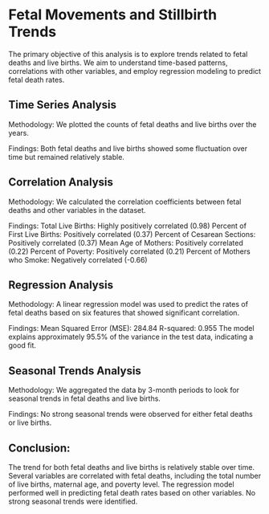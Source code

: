 # Fetal Movements and Stillbirth Trends

The primary objective of this analysis is to explore trends related to fetal deaths and live births. We aim to understand time-based patterns, correlations with other variables, and employ regression modeling to predict fetal death rates.

## Time Series Analysis
Methodology: We plotted the counts of fetal deaths and live births over the years.

Findings: Both fetal deaths and live births showed some fluctuation over time but remained relatively stable.

## Correlation Analysis
Methodology: We calculated the correlation coefficients between fetal deaths and other variables in the dataset.

Findings:
Total Live Births: Highly positively correlated (0.98)
Percent of First Live Births: Positively correlated (0.37)
Percent of Cesarean Sections: Positively correlated (0.37)
Mean Age of Mothers: Positively correlated (0.22)
Percent of Poverty: Positively correlated (0.21)
Percent of Mothers who Smoke: Negatively correlated (-0.66)

## Regression Analysis
Methodology: A linear regression model was used to predict the rates of fetal deaths based on six features that showed significant correlation.

Findings:
Mean Squared Error (MSE): 284.84
R-squared: 0.955
The model explains approximately 95.5% of the variance in the test data, indicating a good fit.

## Seasonal Trends Analysis
Methodology: We aggregated the data by 3-month periods to look for seasonal trends in fetal deaths and live births.

Findings: No strong seasonal trends were observed for either fetal deaths or live births.

## Conclusion:
The trend for both fetal deaths and live births is relatively stable over time.
Several variables are correlated with fetal deaths, including the total number of live births, maternal age, and poverty level.
The regression model performed well in predicting fetal death rates based on other variables.
No strong seasonal trends were identified.

